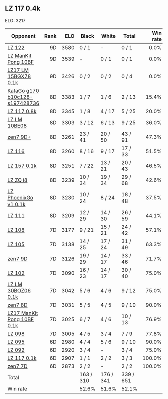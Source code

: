 ## LZ 117 0.4k ##

ELO: 3217

Opponent | Rank | ELO | Black | White | Total | Win rate
---------|-----:|----:|-------|-------|-------|-------:
[LZ 122](LZ%20122.md) | 9D | 3580 | 0 / 1 | - | 0 / 1 | 0.0%
[LZ ManKit Pong 10BF](LZ%20ManKit%20Pong%2010BF.md) | 9D | 3539 | - | 0 / 1 | 0 / 1 | 0.0%
[LZ17 LM 15BGX78 0.1k](LZ17%20LM%2015BGX78%200.1k.md) | 9D | 3426 | 0 / 2 | 0 / 2 | 0 / 4 | 0.0%
[KataGo g170 b10c128-s197428736](KataGo%20g170%20b10c128-s197428736.md) | 8D | 3383 | 1 / 7 | 1 / 6 | 2 / 13 | 15.4%
[LZ 117 0.8k](LZ%20117%200.8k.md) | 8D | 3345 | 1 / 8 | 4 / 17 | 5 / 25 | 20.0%
[LZ LM 10BE08](LZ%20LM%2010BE08.md) | 8D | 3303 | 3 / 12 | 6 / 13 | 9 / 25 | 36.0%
[zen7 9D+](zen7%209D+.md) | 8D | 3261 | 23 / 41 | 20 / 50 | 43 / 91 | 47.3%
[LZ 116](LZ%20116.md) | 8D | 3260 | 8 / 16 | 9 / 17 | 17 / 33 | 51.5%
[LZ 157 0.1k](LZ%20157%200.1k.md) | 8D | 3251 | 7 / 22 | 13 / 21 | 20 / 43 | 46.5%
[LZ ZQ i8](LZ%20ZQ%20i8.md) | 8D | 3239 | 10 / 34 | 19 / 34 | 29 / 68 | 42.6%
[LZ PhoenixGo v1 0.1k](LZ%20PhoenixGo%20v1%200.1k.md) | 8D | 3230 | 10 / 24 | 8 / 24 | 18 / 48 | 37.5%
[LZ 111](LZ%20111.md) | 8D | 3209 | 12 / 29 | 14 / 30 | 26 / 59 | 44.1%
[LZ 108](LZ%20108.md) | 7D | 3177 | 9 / 21 | 15 / 21 | 24 / 42 | 57.1%
[LZ 105](LZ%20105.md) | 7D | 3138 | 14 / 25 | 17 / 24 | 31 / 49 | 63.3%
[zen7 9D](zen7%209D.md) | 7D | 3126 | 19 / 29 | 14 / 17 | 33 / 46 | 71.7%
[LZ 102](LZ%20102.md) | 7D | 3090 | 16 / 23 | 14 / 17 | 30 / 40 | 75.0%
[LZ LM 30BOZ06 0.1k](LZ%20LM%2030BOZ06%200.1k.md) | 7D | 3042 | 5 / 6 | 4 / 6 | 9 / 12 | 75.0%
[zen7 8D](zen7%208D.md) | 7D | 3031 | 5 / 5 | 4 / 5 | 9 / 10 | 90.0%
[LZ17 ManKit Pong 10BF 0.1k](LZ17%20ManKit%20Pong%2010BF%200.1k.md) | 7D | 3025 | 6 / 7 | 4 / 6 | 10 / 13 | 76.9%
[LZ 098](LZ%20098.md) | 7D | 3005 | 4 / 5 | 3 / 4 | 7 / 9 | 77.8%
[LZ 095](LZ%20095.md) | 6D | 2980 | 4 / 4 | 5 / 6 | 9 / 10 | 90.0%
[LZ 092](LZ%20092.md) | 6D | 2920 | 3 / 4 | - | 3 / 4 | 75.0%
[LZ 117 0.1k](LZ%20117%200.1k.md) | 6D | 2907 | 1 / 1 | 2 / 2 | 3 / 3 | 100.0%
[zen7 7D](zen7%207D.md) | 6D | 2873 | 2 / 2 | - | 2 / 2 | 100.0%
Total | | | 163 / 310 | 176 / 341 | 339 / 651 | 
Win rate| | | 52.6% | 51.6% | 52.1% | 
